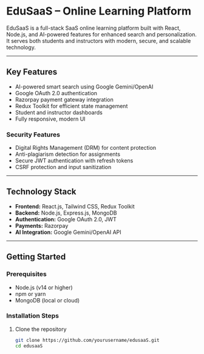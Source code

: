 # EduSaaS – Online Learning Platform

EduSaaS is a full-stack SaaS online learning platform built with React, Node.js, and AI-powered features for enhanced search and personalization. It serves both students and instructors with modern, secure, and scalable technology.

---

## Key Features

- AI-powered smart search using Google Gemini/OpenAI  
- Google OAuth 2.0 authentication  
- Razorpay payment gateway integration  
- Redux Toolkit for efficient state management  
- Student and instructor dashboards  
- Fully responsive, modern UI  

### Security Features

- Digital Rights Management (DRM) for content protection  
- Anti-plagiarism detection for assignments  
- Secure JWT authentication with refresh tokens  
- CSRF protection and input sanitization  

---

## Technology Stack

- **Frontend:** React.js, Tailwind CSS, Redux Toolkit  
- **Backend:** Node.js, Express.js, MongoDB  
- **Authentication:** Google OAuth 2.0, JWT  
- **Payments:** Razorpay  
- **AI Integration:** Google Gemini/OpenAI API  

---

## Getting Started

### Prerequisites

- Node.js (v14 or higher)  
- npm or yarn  
- MongoDB (local or cloud)  

### Installation Steps

1. Clone the repository  
   ```bash
   git clone https://github.com/yourusername/edusaaS.git
   cd edusaaS
